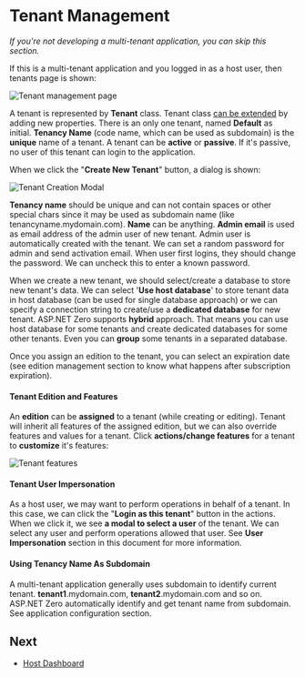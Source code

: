 # Tenant Management

*If you're not developing a multi-tenant application, you can skip this section.*

If this is a multi-tenant application and you logged in as a host user, then tenants page is shown:

<img src="images/tenant-management-core-3.png" alt="Tenant management page" class="img-thumbnail" />

A tenant is represented by **Tenant** class. Tenant class [can be extended](Extending-Existing-Entities.md) by adding new properties. There is an only one tenant, named **Default** as initial. **Tenancy Name** (code name, which can be used as subdomain) is the **unique** name of a tenant. A tenant can be **active** or **passive**. If it's passive, no user of this tenant can login to the application.

When we click the "**Create New Tenant**" button, a dialog is shown:

<img src="images/tenant-create-modal-1.png" alt="Tenant Creation Modal" class="img-thumbnail" />

**Tenancy name** should be unique and can not contain spaces or other special chars since it may be used as subdomain name (like tenancyname.mydomain.com). **Name** can be anything. **Admin email** is used as email address of the admin user of new tenant. Admin user is automatically created with the tenant. We can set a random password for admin and send activation email. When user first logins, they should change the password. We can uncheck this to enter a known password.

When we create a new tenant, we should select/create a database to store new tenant's data. We can select '**Use host database**' to store tenant data in host database (can be used for single database approach) or we can specify a connection string to create/use a **dedicated database** for new tenant. ASP.NET Zero supports **hybrid** approach. That means you can use host database for some tenants and create dedicated databases for some other tenants. Even you can **group** some tenants in a separated database.

Once you assign an edition to the tenant, you can select an expiration date (see edition management section to know what happens after subscription expiration).

#### Tenant Edition and Features

An **edition** can be **assigned** to a tenant (while creating or editing). Tenant will inherit all features of the assigned edition, but we can also override features and values for a tenant. Click **actions/change features** for a tenant to **customize** it's features:

<img src="images/tenant-features-core-1.png" alt="Tenant features" class="img-thumbnail" />

#### Tenant User Impersonation

As a host user, we may want to perform operations in behalf of a tenant. In this case, we can click the "**Login as this tenant**" button in the actions. When we click it, we see **a modal to select a user** of the
tenant. We can select any user and perform operations allowed that user. See **User Impersonation** section in this document for more information.

#### Using Tenancy Name As Subdomain

A multi-tenant application generally uses subdomain to identify current tenant. **tenant1**.mydomain.com, **tenant2**.mydomain.com and so on. ASP.NET Zero automatically identify and get tenant name from subdomain. See application configuration section.

## Next

- [Host Dashboard](Features-Angular-Host-Dashboard)